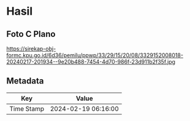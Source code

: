 # Hasil

## Foto C Plano

https://sirekap-obj-formc.kpu.go.id/6d36/pemilu/ppwp/33/29/15/20/08/3329152008018-20240217-201934--9e20b488-7454-4d70-986f-23d911b2f35f.jpg


## Metadata

| Key        | Value               |
| ---------- | ------------------- |
| Time Stamp | 2024-02-19 06:16:00 |



